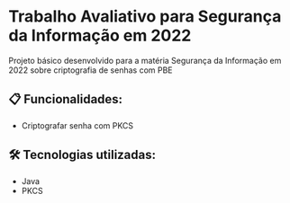 # Trabalho Avaliativo para Segurança da Informação em 2022

Projeto básico desenvolvido para a matéria Segurança da Informação em 2022 sobre criptografia de senhas com PBE

## 📋 Funcionalidades:

- Criptografar senha com PKCS

## 🛠️ Tecnologias utilizadas:

* Java
* PKCS
